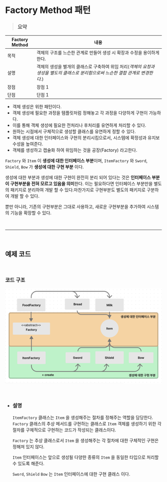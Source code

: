 # **Factory Method 패턴**
> ### **요약**

|Factory Method|내용|
|---|---|
|목적|객체의 구조를 느슨한 관계로 만들어 생성 시 확장과 수정을 용이하게 한다.|
|설명|객체의 생성을 별개의 클래스로 구축하여 위임 처리(*객체의 요청과 생성을 별도의 클래스로 분리함으로써 느슨한 결합 관계로 변경한다.*)|
|장점|장점 1|
|단점|단점 1|

- 객체 생성은 위한 패턴이다.
- 객체 생성에 필요한 과정을 템플릿처럼 정해놓고 각 과정을 다양하게 구현이 가능하다.
- 이를 통해 객체 생성에 필요한 전처리나 후처리를 유연하게 처리할 수 있다.
- 원하는 시점에서 구체적으로 생성할 클래스를 유연하게 정할 수 있다.
- 객체 생성에 대한 인터페이스와 구현의 분리시킴으로서, 시스템에 확정성과 유지보수성을 높여준다.
- 객체를 생성하고 캡슐화 하여 위임하는 것을 공장(Factory) 라고한다.


`Factory` 와 `Item` 이 **생성에 대한 인터페이스 부분**이며,
`ItemFactory` 와 `Sword`, `Shield`, `Bow` 가 **생성에 대한 구현 부분** 이다.

생성에 대한 부분과 생성에 대한 구현이 완전히 분리 되어 있다는 것은 **인터페이스 부분이 구현부분을 전혀 모르고 있음을 의미**한다.
이는 필요하다면 인터페이스 부분만을 별도의 패키지로 분리하여 개발 할 수 있다.마찬가지로 구현부분도 별도의 패키지로 구분하여 개발 할 수 있다.

뿐만 아니라, 기존의 구현부분은 그대로 사용하고, 새로운 구현부분을 추가하여 시스템의 기능을 확장할 수 있다.

<br><hr><br>

## **예제 코드**

<br>

### **코드 구조**
![FactoryMethod.png](/img/FactoryMethod.png)

<br>

- ### **설명**

    `ItemFactory` 클래스는 `Item` 을 생성해주는 절차를 정해주는 역할을 담당한다.
    `Factory` 클래스의 추상 메서드를 구현하는 클래스로 `Item` 객체를 생성하기 위한 각 절차를 구체적으로 구현하는 코드가 작성되는 클래스이다.

    `Factory` 는 추상 클래스로서 `Item` 을 생성해주는 각 절차에 대한 구체적인 구현은 정해져 있지 않다.

    `Item` 인터페이스는 앞으로 생성될 다양한 종류의 `Item` 을 동일한 타입으로 처리할 수 있도록 해준다.

    `Sword`, `Shield` `Bow` 는 `Item` 인터페이스에 대한 구현 클래스 이다.
